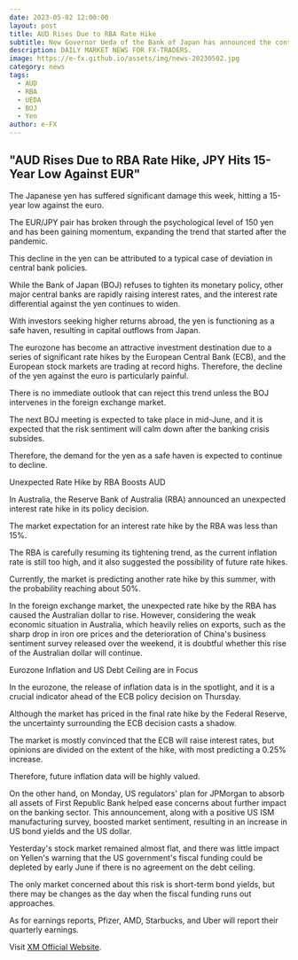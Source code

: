 ```yaml
---
date: 2023-05-02 12:00:00
layout: post
title: AUD Rises Due to RBA Rate Hike
subtitle: New Governor Ueda of the Bank of Japan has announced the continuation of the bank's ultra-easy monetary policy.
description: DAILY MARKET NEWS FOR FX-TRADERS.
image: https://e-fx.github.io/assets/img/news-20230502.jpg
category: news
tags:
  - AUD
  - RBA
  - UEDA
  - BOJ
  - Yen
author: e-FX
---
```


##  "AUD Rises Due to RBA Rate Hike, JPY Hits 15-Year Low Against EUR"

The Japanese yen has suffered significant damage this week, hitting a 15-year low against the euro.

The EUR/JPY pair has broken through the psychological level of 150 yen and has been gaining momentum, expanding the trend that started after the pandemic.

This decline in the yen can be attributed to a typical case of deviation in central bank policies.

While the Bank of Japan (BOJ) refuses to tighten its monetary policy, other major central banks are rapidly raising interest rates, and the interest rate differential against the yen continues to widen.

With investors seeking higher returns abroad, the yen is functioning as a safe haven, resulting in capital outflows from Japan.

The eurozone has become an attractive investment destination due to a series of significant rate hikes by the European Central Bank (ECB), and the European stock markets are trading at record highs. Therefore, the decline of the yen against the euro is particularly painful.

There is no immediate outlook that can reject this trend unless the BOJ intervenes in the foreign exchange market.

The next BOJ meeting is expected to take place in mid-June, and it is expected that the risk sentiment will calm down after the banking crisis subsides.

Therefore, the demand for the yen as a safe haven is expected to continue to decline.

Unexpected Rate Hike by RBA Boosts AUD

In Australia, the Reserve Bank of Australia (RBA) announced an unexpected interest rate hike in its policy decision.

The market expectation for an interest rate hike by the RBA was less than 15%.

The RBA is carefully resuming its tightening trend, as the current inflation rate is still too high, and it also suggested the possibility of future rate hikes.

Currently, the market is predicting another rate hike by this summer, with the probability reaching about 50%.

In the foreign exchange market, the unexpected rate hike by the RBA has caused the Australian dollar to rise. However, considering the weak economic situation in Australia, which heavily relies on exports, such as the sharp drop in iron ore prices and the deterioration of China's business sentiment survey released over the weekend, it is doubtful whether this rise of the Australian dollar will continue.

Eurozone Inflation and US Debt Ceiling are in Focus

In the eurozone, the release of inflation data is in the spotlight, and it is a crucial indicator ahead of the ECB policy decision on Thursday.

Although the market has priced in the final rate hike by the Federal Reserve, the uncertainty surrounding the ECB decision casts a shadow.

The market is mostly convinced that the ECB will raise interest rates, but opinions are divided on the extent of the hike, with most predicting a 0.25% increase.

Therefore, future inflation data will be highly valued.

On the other hand, on Monday, US regulators' plan for JPMorgan to absorb all assets of First Republic Bank helped ease concerns about further impact on the banking sector. This announcement, along with a positive US ISM manufacturing survey, boosted market sentiment, resulting in an increase in US bond yields and the US dollar.

Yesterday's stock market remained almost flat, and there was little impact on Yellen's warning that the US government's fiscal funding could be depleted by early June if there is no agreement on the debt ceiling.

The only market concerned about this risk is short-term bond yields, but there may be changes as the day when the fiscal funding runs out approaches.

As for earnings reports, Pfizer, AMD, Starbucks, and Uber will report their quarterly earnings.




Visit [XM Official Website](https://clicks.pipaffiliates.com/c?c=550036&l=en&p=0).